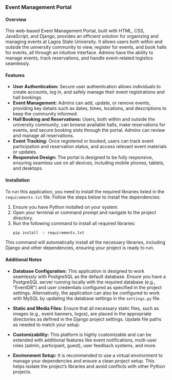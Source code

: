 ### **Event Management Portal**

#### **Overview**  
This web-based Event Management Portal, built with HTML, CSS, JavaScript, and Django, provides an efficient solution for organizing and managing events at Lagos State University. It allows users both within and outside the university community to view, register for events, and book halls for events, all through an intuitive interface. Admins have the ability to manage events, track reservations, and handle event-related logistics seamlessly.

#### **Features**

- **User Authentication:** Secure user authentication allows individuals to create accounts, log in, and safely manage their event registrations and hall bookings.
- **Event Management:** Admins can add, update, or remove events, providing key details such as dates, times, locations, and descriptions to keep the community informed.
- **Hall Booking and Reservations:** Users, both within and outside the university community, can browse available halls, make reservations for events, and secure booking slots through the portal. Admins can review and manage all reservations.
- **Event Tracking:** Once registered or booked, users can track event participation and reservation status, and access relevant event materials or updates.
- **Responsive Design:** The portal is designed to be fully responsive, ensuring seamless use on all devices, including mobile phones, tablets, and desktops.

#### **Installation**

To run this application, you need to install the required libraries listed in the `requirements.txt` file. Follow the steps below to install the dependencies:

1. Ensure you have Python installed on your system.
2. Open your terminal or command prompt and navigate to the project directory.
3. Run the following command to install all required libraries:
   ```bash
   pip install -r requirements.txt
   ```
This command will automatically install all the necessary libraries, including Django and other dependencies, ensuring your project is ready to run.

#### **Additional Notes**

- **Database Configuration:** This application is designed to work seamlessly with PostgreSQL as the default database. Ensure you have a PostgreSQL server running locally with the required database (e.g., "EventDB") and user credentials configured as specified in the project settings. Alternatively, the application can also be configured to work with MySQL by updating the database settings in the `settings.py` file.
  
- **Static and Media Files:** Ensure that all necessary static files, such as images (e.g., event banners, logos), are placed in the appropriate directories as defined in the Django project settings. Update file paths as needed to match your setup.

- **Customizability:** This platform is highly customizable and can be extended with additional features like event notifications, multi-user roles (admin, participant, guest), user feedback systems, and more.

- **Environment Setup:** It is recommended to use a virtual environment to manage your dependencies and ensure a clean project setup. This helps isolate the project’s libraries and avoid conflicts with other Python projects.
